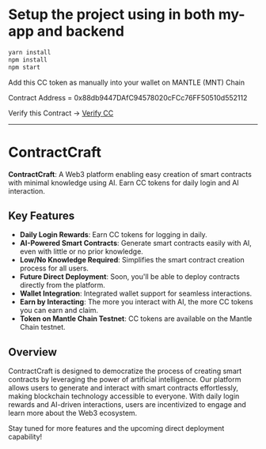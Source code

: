# Setup the project using in both my-app and backend

```sh
yarn install
npm install
npm start
```
Add this CC token as manually into your wallet on MANTLE (MNT) Chain

Contract Address = 0x88db9447DAfC94578020cFCc76FF50510d552112

Verify this Contract -> [Verify CC](https://explorer.sepolia.mantle.xyz/token/0xD608A3eee682BCBecF7349192533cDb5b70E6Bb2)

---

# ContractCraft

**ContractCraft**: A Web3 platform enabling easy creation of smart contracts with minimal knowledge using AI. Earn CC tokens for daily login and AI interaction.

## Key Features

- **Daily Login Rewards**: Earn CC tokens for logging in daily.
- **AI-Powered Smart Contracts**: Generate smart contracts easily with AI, even with little or no prior knowledge.
- **Low/No Knowledge Required**: Simplifies the smart contract creation process for all users.
- **Future Direct Deployment**: Soon, you'll be able to deploy contracts directly from the platform.
- **Wallet Integration**: Integrated wallet support for seamless interactions.
- **Earn by Interacting**: The more you interact with AI, the more CC tokens you can earn and claim.
- **Token on Mantle Chain Testnet**: CC tokens are available on the Mantle Chain testnet.

## Overview

ContractCraft is designed to democratize the process of creating smart contracts by leveraging the power of artificial intelligence. Our platform allows users to generate and interact with smart contracts effortlessly, making blockchain technology accessible to everyone. With daily login rewards and AI-driven interactions, users are incentivized to engage and learn more about the Web3 ecosystem.

Stay tuned for more features and the upcoming direct deployment capability!
